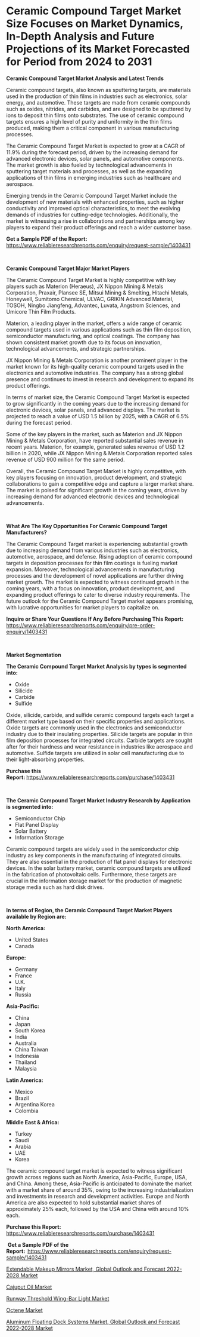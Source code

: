 <p><h1>Ceramic Compound Target Market Size Focuses on Market Dynamics, In-Depth Analysis and Future Projections of its Market Forecasted for Period from 2024 to 2031</h1></p><p><strong>Ceramic Compound Target Market Analysis and Latest Trends</strong></p>
<p><p>Ceramic compound targets, also known as sputtering targets, are materials used in the production of thin films in industries such as electronics, solar energy, and automotive. These targets are made from ceramic compounds such as oxides, nitrides, and carbides, and are designed to be sputtered by ions to deposit thin films onto substrates. The use of ceramic compound targets ensures a high level of purity and uniformity in the thin films produced, making them a critical component in various manufacturing processes.</p><p>The Ceramic Compound Target Market is expected to grow at a CAGR of 11.9% during the forecast period, driven by the increasing demand for advanced electronic devices, solar panels, and automotive components. The market growth is also fueled by technological advancements in sputtering target materials and processes, as well as the expanding applications of thin films in emerging industries such as healthcare and aerospace.</p><p>Emerging trends in the Ceramic Compound Target Market include the development of new materials with enhanced properties, such as higher conductivity and improved optical characteristics, to meet the evolving demands of industries for cutting-edge technologies. Additionally, the market is witnessing a rise in collaborations and partnerships among key players to expand their product offerings and reach a wider customer base.</p></p>
<p><strong>Get a Sample PDF of the Report:&nbsp;</strong> <a href="https://www.reliableresearchreports.com/enquiry/request-sample/1403431">https://www.reliableresearchreports.com/enquiry/request-sample/1403431</a></p>
<p>&nbsp;</p>
<p><strong>Ceramic Compound Target Major Market Players</strong></p>
<p><p>The Ceramic Compound Target Market is highly competitive with key players such as Materion (Heraeus), JX Nippon Mining & Metals Corporation, Praxair, Plansee SE, Mitsui Mining & Smelting, Hitachi Metals, Honeywell, Sumitomo Chemical, ULVAC, GRIKIN Advanced Material, TOSOH, Ningbo Jiangfeng, Advantec, Luvata, Angstrom Sciences, and Umicore Thin Film Products.</p><p>Materion, a leading player in the market, offers a wide range of ceramic compound targets used in various applications such as thin film deposition, semiconductor manufacturing, and optical coatings. The company has shown consistent market growth due to its focus on innovation, technological advancements, and strategic partnerships.</p><p>JX Nippon Mining & Metals Corporation is another prominent player in the market known for its high-quality ceramic compound targets used in the electronics and automotive industries. The company has a strong global presence and continues to invest in research and development to expand its product offerings.</p><p>In terms of market size, the Ceramic Compound Target Market is expected to grow significantly in the coming years due to the increasing demand for electronic devices, solar panels, and advanced displays. The market is projected to reach a value of USD 1.5 billion by 2025, with a CAGR of 6.5% during the forecast period.</p><p>Some of the key players in the market, such as Materion and JX Nippon Mining & Metals Corporation, have reported substantial sales revenue in recent years. Materion, for example, generated sales revenue of USD 1.2 billion in 2020, while JX Nippon Mining & Metals Corporation reported sales revenue of USD 900 million for the same period.</p><p>Overall, the Ceramic Compound Target Market is highly competitive, with key players focusing on innovation, product development, and strategic collaborations to gain a competitive edge and capture a larger market share. The market is poised for significant growth in the coming years, driven by increasing demand for advanced electronic devices and technological advancements.</p></p>
<p>&nbsp;</p>
<p><strong>What Are The Key Opportunities For Ceramic Compound Target Manufacturers?</strong></p>
<p><p>The Ceramic Compound Target market is experiencing substantial growth due to increasing demand from various industries such as electronics, automotive, aerospace, and defense. Rising adoption of ceramic compound targets in deposition processes for thin film coatings is fueling market expansion. Moreover, technological advancements in manufacturing processes and the development of novel applications are further driving market growth. The market is expected to witness continued growth in the coming years, with a focus on innovation, product development, and expanding product offerings to cater to diverse industry requirements. The future outlook for the Ceramic Compound Target market appears promising, with lucrative opportunities for market players to capitalize on.</p></p>
<p><strong>Inquire or Share Your Questions If Any Before Purchasing This Report:</strong> <a href="https://www.reliableresearchreports.com/enquiry/pre-order-enquiry/1403431">https://www.reliableresearchreports.com/enquiry/pre-order-enquiry/1403431</a></p>
<p>&nbsp;</p>
<p><strong>Market Segmentation</strong></p>
<p><strong>The Ceramic Compound Target Market Analysis by types is segmented into:</strong></p>
<p><ul><li>Oxide</li><li>Silicide</li><li>Carbide</li><li>Sulfide</li></ul></p>
<p><p>Oxide, silicide, carbide, and sulfide ceramic compound targets each target a different market type based on their specific properties and applications. Oxide targets are commonly used in the electronics and semiconductor industry due to their insulating properties. Silicide targets are popular in thin film deposition processes for integrated circuits. Carbide targets are sought after for their hardness and wear resistance in industries like aerospace and automotive. Sulfide targets are utilized in solar cell manufacturing due to their light-absorbing properties.</p></p>
<p><strong>Purchase this Report:&nbsp;</strong><a href="https://www.reliableresearchreports.com/purchase/1403431">https://www.reliableresearchreports.com/purchase/1403431</a></p>
<p>&nbsp;</p>
<p><strong>The Ceramic Compound Target Market Industry Research by Application is segmented into:</strong></p>
<p><ul><li>Semiconductor Chip</li><li>Flat Panel Display</li><li>Solar Battery</li><li>Information Storage</li></ul></p>
<p><p>Ceramic compound targets are widely used in the semiconductor chip industry as key components in the manufacturing of integrated circuits. They are also essential in the production of flat panel displays for electronic devices. In the solar battery market, ceramic compound targets are utilized in the fabrication of photovoltaic cells. Furthermore, these targets are crucial in the information storage market for the production of magnetic storage media such as hard disk drives.</p></p>
<p>&nbsp;</p>
<p><strong>In terms of Region, the Ceramic Compound Target Market Players available by Region are:</strong></p>
<p>
    <p> <strong> North America: </strong>
        <ul>
            <li>United States</li>
            <li>Canada</li>
        </ul>
        </p> 
    <p> <strong> Europe: </strong>
        <ul>
            <li>Germany</li>
            <li>France</li>
            <li>U.K.</li>
            <li>Italy</li>
            <li>Russia</li>
        </ul>
        </p> 
    <p> <strong> Asia-Pacific: </strong>
        <ul>
            <li>China</li>
            <li>Japan</li>
            <li>South Korea</li>
            <li>India</li>
            <li>Australia</li>
            <li>China Taiwan</li>
            <li>Indonesia</li>
            <li>Thailand</li>
            <li>Malaysia</li>
        </ul>
        </p> 
    <p> <strong> Latin America: </strong>
        <ul>
            <li>Mexico</li>
            <li>Brazil</li>
            <li>Argentina Korea</li>
            <li>Colombia</li>
        </ul>
        </p> 
    <p> <strong> Middle East & Africa: </strong>
        <ul>
            <li>Turkey</li>
            <li>Saudi</li>
            <li>Arabia</li>
            <li>UAE</li>
            <li>Korea</li>
        </ul>
    </p>
    </p>
<p><p>The ceramic compound target market is expected to witness significant growth across regions such as North America, Asia-Pacific, Europe, USA, and China. Among these, Asia-Pacific is anticipated to dominate the market with a market share of around 35%, owing to the increasing industrialization and investments in research and development activities. Europe and North America are also expected to hold substantial market shares of approximately 25% each, followed by the USA and China with around 10% each.</p></p>
<p><strong>Purchase this Report: </strong><a href="https://www.reliableresearchreports.com/purchase/1403431">https://www.reliableresearchreports.com/purchase/1403431</a></p>
<p>&nbsp;<strong>Get a Sample PDF of the Report:&nbsp;&nbsp;</strong><a href="https://www.reliableresearchreports.com/enquiry/request-sample/1403431">https://www.reliableresearchreports.com/enquiry/request-sample/1403431</a></p>
<p><strong></strong></p>
<p><p><a href="https://picayune-night-cbd.notion.site/Extendable-Makeup-Mirrors-Market-Global-Outlook-and-Forecast-2022-2028-Market-Offer-Valuable-Insigh-778f737c6f8d449280d375962cd20914">Extendable Makeup Mirrors Market, Global Outlook and Forecast 2022-2028 Market</a></p><p><a href="https://view.publitas.com/reportprime-1/cajuput-oil-market-size-market-trends-and-growth-outlook-forecasted-for-period-from-2024-to-2031/">Cajuput Oil Market</a></p><p><a href="https://issuu.com/reportprime-2/docs/runway-threshold-wing-bar-light-market-size-2030.p">Runway Threshold Wing-Bar Light Market</a></p><p><a href="https://view.publitas.com/reportprime-1/octene-market-offer-valuable-insights-into-market-size-market-share-market-trends-and-projections-spanning-from-2024-to-2031/">Octene Market</a></p><p><a href="https://funky-papaya-cf4.notion.site/Aluminum-Floating-Dock-Systems-Market-Global-Outlook-and-Forecast-2022-2028-Market-Size-Reflecting--9b11be3c6843425b8b08e2b2bbc626f4">Aluminum Floating Dock Systems Market, Global Outlook and Forecast 2022-2028 Market</a></p></p>